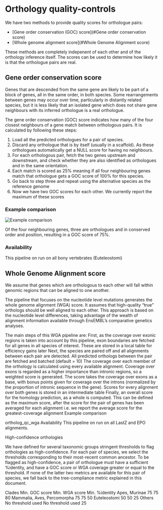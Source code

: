 # Orthology quality-controls

We have two methods to provide quality scores for orthologue pairs:
* [Gene order conservation (GOC) score](#Gene order conservation score)
* [Whole genome alignment score](#Whole Genome Alignment score)

These methods are completely indepenent of each other and of the orthology inference itself. The scores can be used to determine how likely it is that the orthologue pairs are real.

## Gene order conservation score

Genes that are descended from the same gene are likely to be part of a block of genes, all in the same order, in both species. Some rearrangements between genes may occur over time, particularly in distantly related species, but it is less likely that an isolated gene which does not share gene neighbours with its inferred orthologue is a real orthologue.

The gene order conservation (GOC) score indicates how many of the four closest neighbours of a gene match between orthologous pairs. It is calculated by following these steps:
1. Load all the predicted orthologues for a pair of species.
2. Discard any orthologue that is by itself (usually in a scaffold). As these orthologues automatically get a NULL score for having no neighbours.
3. For each orthologous pair, fetch the two genes upstream and downstream, and check whether they are also identified as orthologues and in the same orientation.
4. Each match is scored as 25% meaning if all four neighbouring genes match that orthologue gets a GOC score of 100% for this species.
5. Go back to step three and repeat using the alternative species as the reference genome
6. Now we have two GOC scores for each other. We currently report the maximum of these scores

### Example comparison
![Example comparison](http://www.ensembl.org/info/genome/compara/ortholog_qc_goc_thumb.png "Example comparison")

Of the four neighbouring genes, three are orthologues and in conserved order and position, resulting in a GOC score of 75%.

### Availability
This pipeline on run on all bony vertebrates (Euteleostomi)

## Whole Genome Alignment score

We assume that genes which are orthologous to each other will fall within genomic regions that can be aligned to one another.

The pipeline that focuses on the nucleotide level mutations generates the whole genome alignment (WGA) score. It assumes that high-quality “true” orthologs should be well aligned to each other. This approach is based on the nucleotide level differences, taking advantage of the wealth of alignment information available through EnsEMBL’s comparative genetics analyses.

The main steps of this WGA pipeline are:
First, as the coverage over exonic regions is taken into account by this pipeline, exon boundaries are fetched for all genes in all species of interest. These are stored in a local table for efficiency gains later
Next, the species are paired off and all alignments between each pair are detected. All predicted orthologs between the pair are fetched and batched (default = 10)
The coverage over each member of the orthology is calculated using every available alignment. Coverage over exons is regarded as a higher importance than intronic regions, so a weighted score is generated. The score takes the coverage over exons as a base, with bonus points given for coverage over the introns (normalized by the proportion of intronic sequence in the gene). Scores for every alignment over both genes is stored in an intermediate table
Finally, an overall score for the homology prediction, as a whole is computed. This can be defined as the maximum score, after the score for the pair of genes has been averaged for each alignment i.e. we report the average score for the greatest-coverage alignment
Example comparison

ortholog_qc_wga
Availability
This pipeline on run on all LastZ and EPO alignments.

High-confidence orthologies

We have defined for several taxonomic groups stringent thresholds to flag orthologies as high-confidence. For each pair of species, we select the thresholds corresponding to their most-recent common ancestor. To be flagged as high-confidence, a pair of orthologue must have a sufficient %identity, and have a GOC score or WGA coverage greater or equal to the threshold. If none of the latter two metrics are available for this pair of species, we fall back to the tree-compliance metric explained in this document.

Clades	Min. GOC score	Min. WGA score	Min. %identity
Apes, Murinae	75	75	80
Mammalia, Aves, Percomorpha	75	75	50
Euteleostomi	50	50	25
Others	No threshold used	No threshold used	25
